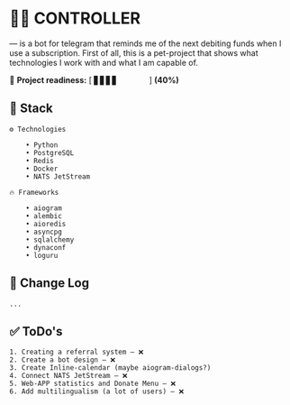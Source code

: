 # 👨‍✈️ CONTROLLER

— is a bot for telegram that reminds me of the next debiting funds when I use a subscription. 
First of all, this is a pet-project that shows what technologies I work with and what I am capable of.

🏃 **Project readiness:** [ ▋▋▋▋⠀⠀⠀⠀⠀ ] **(40%)**

## 🚀 Stack
    
    ⚙️ Technologies

        • Python
        • PostgreSQL
        • Redis
        • Docker
        • NATS JetStream
    
    🔥 Frameworks
        
        • aiogram
        • alembic
        • aioredis
        • asyncpg
        • sqlalchemy
        • dynaconf
        • loguru


## 📄 Change Log
    
    ...
    


## ✅ ToDo's

    1. Creating a referral system — ❌
    2. Create a bot design — ❌
    3. Create Inline-calendar (maybe aiogram-dialogs?)
    4. Connect NATS JetStream — ❌
    5. Web-APP statistics and Donate Menu — ❌
    6. Add multilingualism (a lot of users) — ❌
